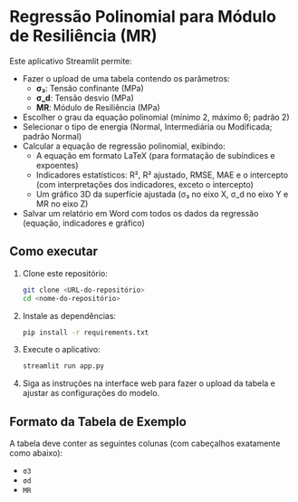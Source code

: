 # Regressão Polinomial para Módulo de Resiliência (MR)

Este aplicativo Streamlit permite:

- Fazer o upload de uma tabela contendo os parâmetros:
  - **σ₃**: Tensão confinante (MPa)
  - **σ_d**: Tensão desvio (MPa)
  - **MR**: Módulo de Resiliência (MPa)
- Escolher o grau da equação polinomial (mínimo 2, máximo 6; padrão 2)
- Selecionar o tipo de energia (Normal, Intermediária ou Modificada; padrão Normal)
- Calcular a equação de regressão polinomial, exibindo:
  - A equação em formato LaTeX (para formatação de subíndices e expoentes)
  - Indicadores estatísticos: R², R² ajustado, RMSE, MAE e o intercepto (com interpretações dos indicadores, exceto o intercepto)
  - Um gráfico 3D da superfície ajustada (σ₃ no eixo X, σ_d no eixo Y e MR no eixo Z)
- Salvar um relatório em Word com todos os dados da regressão (equação, indicadores e gráfico)

## Como executar

1. Clone este repositório:
    ```bash
    git clone <URL-do-repositório>
    cd <nome-do-repositório>
    ```

2. Instale as dependências:
    ```bash
    pip install -r requirements.txt
    ```

3. Execute o aplicativo:
    ```bash
    streamlit run app.py
    ```

4. Siga as instruções na interface web para fazer o upload da tabela e ajustar as configurações do modelo.

## Formato da Tabela de Exemplo

A tabela deve conter as seguintes colunas (com cabeçalhos exatamente como abaixo):
- `σ3`
- `σd`
- `MR`
